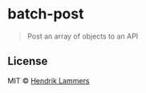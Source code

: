 # batch-post

> Post an array of objects to an API

## License

MIT © [Hendrik Lammers](http://github.com/hendriklammers)
